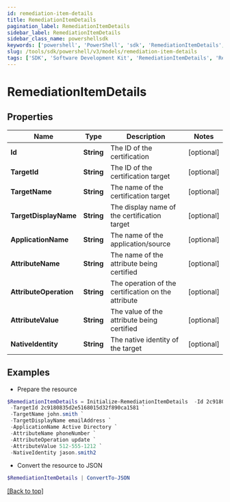```yaml
---
id: remediation-item-details
title: RemediationItemDetails
pagination_label: RemediationItemDetails
sidebar_label: RemediationItemDetails
sidebar_class_name: powershellsdk
keywords: ['powershell', 'PowerShell', 'sdk', 'RemediationItemDetails', 'RemediationItemDetails'] 
slug: /tools/sdk/powershell/v3/models/remediation-item-details
tags: ['SDK', 'Software Development Kit', 'RemediationItemDetails', 'RemediationItemDetails']
---
```



# RemediationItemDetails

## Properties

Name | Type | Description | Notes
------------ | ------------- | ------------- | -------------
**Id** | **String** | The ID of the certification | [optional] 
**TargetId** | **String** | The ID of the certification target | [optional] 
**TargetName** | **String** | The name of the certification target | [optional] 
**TargetDisplayName** | **String** | The display name of the certification target | [optional] 
**ApplicationName** | **String** | The name of the application/source | [optional] 
**AttributeName** | **String** | The name of the attribute being certified | [optional] 
**AttributeOperation** | **String** | The operation of the certification on the attribute | [optional] 
**AttributeValue** | **String** | The value of the attribute being certified | [optional] 
**NativeIdentity** | **String** | The native identity of the target | [optional] 

## Examples

- Prepare the resource
```powershell
$RemediationItemDetails = Initialize-RemediationItemDetails  -Id 2c9180835d2e5168015d32f890ca1581 `
 -TargetId 2c9180835d2e5168015d32f890ca1581 `
 -TargetName john.smith `
 -TargetDisplayName emailAddress `
 -ApplicationName Active Directory `
 -AttributeName phoneNumber `
 -AttributeOperation update `
 -AttributeValue 512-555-1212 `
 -NativeIdentity jason.smith2
```

- Convert the resource to JSON
```powershell
$RemediationItemDetails | ConvertTo-JSON
```


[[Back to top]](#) 

